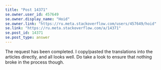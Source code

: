 ```yaml
---
title: "Post 14371"
se.owner.user_id: 457649
se.owner.display_name: "Hoid"
se.owner.link: "https://ru.meta.stackoverflow.com/users/457649/hoid"
se.link: "https://ru.meta.stackoverflow.com/a/14371"
se.post_id: 14371
se.post_type: answer
---
```

<p>The request has been completed. I copy/pasted the translations into the articles directly, and all looks well. Do take a look to ensure that nothing broke in the process though.</p>
